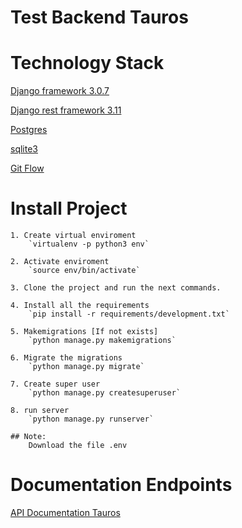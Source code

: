 # Test Backend Tauros


# Technology Stack

   [Django framework 3.0.7](https://www.djangoproject.com/)

   [Django rest framework 3.11](https://www.django-rest-framework.org/)

   [Postgres](https://www.postgresql.org/)

   [sqlite3](https://www.sqlite.org/)

   [Git Flow](https://www.atlassian.com/es/git/tutorials/comparing-workflows/gitflow-workflow)

# Install Project

    1. Create virtual enviroment
        `virtualenv -p python3 env`

    2. Activate enviroment
        `source env/bin/activate`

    3. Clone the project and run the next commands.

    4. Install all the requirements
        `pip install -r requirements/development.txt`
    
    5. Makemigrations [If not exists]
        `python manage.py makemigrations`
   	
    6. Migrate the migrations
        `python manage.py migrate`

    7. Create super user
        `python manage.py createsuperuser`

    8. run server
        `python manage.py runserver`

    ## Note:
        Download the file .env

# Documentation Endpoints

[API Documentation Tauros](https://documenter.getpostman.com/view/11766693/TVKD2chF)
